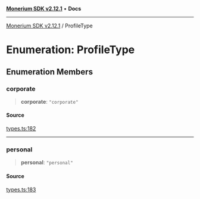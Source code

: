 [**Monerium SDK v2.12.1**](../README.md) • **Docs**

---

[Monerium SDK v2.12.1](../README.md) / ProfileType

# Enumeration: ProfileType

## Enumeration Members

### corporate

> **corporate**: `"corporate"`

#### Source

[types.ts:182](https://github.com/monerium/js-monorepo/blob/510d89096a606a615f5ce0c00a69ec9c89563e68/packages/sdk/src/types.ts#L182)

---

### personal

> **personal**: `"personal"`

#### Source

[types.ts:183](https://github.com/monerium/js-monorepo/blob/510d89096a606a615f5ce0c00a69ec9c89563e68/packages/sdk/src/types.ts#L183)
